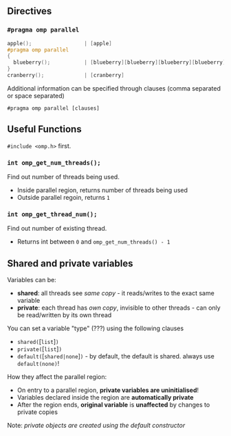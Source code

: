 ## Directives
### `#pragma omp parallel`

```c
apple();                 | [apple]
#pragma omp parallel
{
  blueberry();           | [blueberry][blueberry][blueberry][blueberry]
}
cranberry();             | [cranberry]
```

Additional information can be specified through clauses (comma separated or space separated)

```
#pragma omp parallel [clauses]
```

## Useful Functions
`#include <omp.h>` first.

### `int omp_get_num_threads();`

Find out number of threads being used.

- Inside parallel region, returns number of threads being used
- Outside parallel regoin, returns `1`

### `int omp_get_thread_num();`

Find out number of existing thread.

- Returns int between `0` and `omp_get_num_threads() - 1`


## Shared and private variables

Variables can be:
- **shared**: all threads see _same copy_ - it reads/writes to the exact same variable
- **private**: each thread has _own copy_, invisible to other threads - can only be read/written by its own thread

You can set a variable "type" (???) using the following clauses
- `shared(`[`list`]`)`
- `private(`[`list`]`)`
- `default(`[`shared|none`]`)` - by default, the default is shared. always use `default(none)`!

How they affect the parallel region:
- On entry to a parallel region, **private variables are uninitialised**!
- Variables declared inside the region are **automatically private**
- After the region ends, **original variable** is **unaffected** by changes to private copies

Note: _private objects are created using the default constructor_
